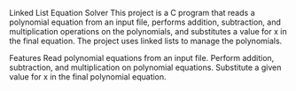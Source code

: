 Linked List Equation Solver
This project is a C program that reads a polynomial equation from an input file, performs addition, subtraction, and multiplication operations on the polynomials, and substitutes a value for x in the final equation. The project uses linked lists to manage the polynomials.

Features
Read polynomial equations from an input file.
Perform addition, subtraction, and multiplication on polynomial equations.
Substitute a given value for x in the final polynomial equation.
